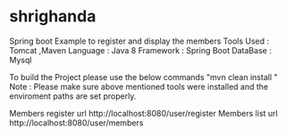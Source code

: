 # shrighanda
Spring boot Example to register and display the members 
Tools Used : Tomcat ,Maven 
Language : Java 8
Framework : Spring Boot
DataBase : Mysql 


To build the Project please use the below commands
"mvn clean install "
Note : Please make sure above mentioned tools were installed and the enviroment paths are set properly. 

Members register url 
http://localhost:8080/user/register 
Members list url
http://localhost:8080/user/members
